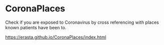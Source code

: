 # CoronaPlaces
Check if you are exposed to Coronavirus by cross referencing with places known patients have been to.

https://erasta.github.io/CoronaPlaces/index.html
